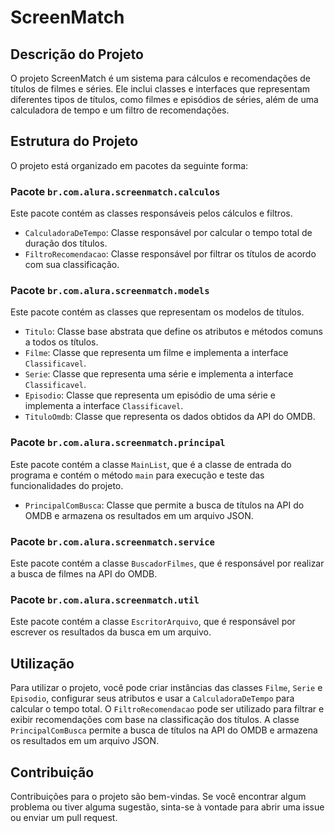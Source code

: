 # ScreenMatch

## Descrição do Projeto
O projeto ScreenMatch é um sistema para cálculos e recomendações de títulos de filmes e séries. Ele inclui classes e interfaces que representam diferentes tipos de títulos, como filmes e episódios de séries, além de uma calculadora de tempo e um filtro de recomendações.

## Estrutura do Projeto
O projeto está organizado em pacotes da seguinte forma:

### Pacote `br.com.alura.screenmatch.calculos`
Este pacote contém as classes responsáveis pelos cálculos e filtros.

- `CalculadoraDeTempo`: Classe responsável por calcular o tempo total de duração dos títulos.
- `FiltroRecomendacao`: Classe responsável por filtrar os títulos de acordo com sua classificação.

### Pacote `br.com.alura.screenmatch.models`
Este pacote contém as classes que representam os modelos de títulos.

- `Titulo`: Classe base abstrata que define os atributos e métodos comuns a todos os títulos.
- `Filme`: Classe que representa um filme e implementa a interface `Classificavel`.
- `Serie`: Classe que representa uma série e implementa a interface `Classificavel`.
- `Episodio`: Classe que representa um episódio de uma série e implementa a interface `Classificavel`.
- `TituloOmdb`: Classe que representa os dados obtidos da API do OMDB.

### Pacote `br.com.alura.screenmatch.principal`
Este pacote contém a classe `MainList`, que é a classe de entrada do programa e contém o método `main` para execução e teste das funcionalidades do projeto.
- `PrincipalComBusca`: Classe que permite a busca de títulos na API do OMDB e armazena os resultados em um arquivo JSON.

### Pacote `br.com.alura.screenmatch.service`
Este pacote contém a classe `BuscadorFilmes`, que é responsável por realizar a busca de filmes na API do OMDB.

### Pacote `br.com.alura.screenmatch.util`
Este pacote contém a classe `EscritorArquivo`, que é responsável por escrever os resultados da busca em um arquivo.

## Utilização
Para utilizar o projeto, você pode criar instâncias das classes `Filme`, `Serie` e `Episodio`, configurar seus atributos e usar a `CalculadoraDeTempo` para calcular o tempo total. O `FiltroRecomendacao` pode ser utilizado para filtrar e exibir recomendações com base na classificação dos títulos. A classe `PrincipalComBusca` permite a busca de títulos na API do OMDB e armazena os resultados em um arquivo JSON.

## Contribuição
Contribuições para o projeto são bem-vindas. Se você encontrar algum problema ou tiver alguma sugestão, sinta-se à vontade para abrir uma issue ou enviar um pull request.
